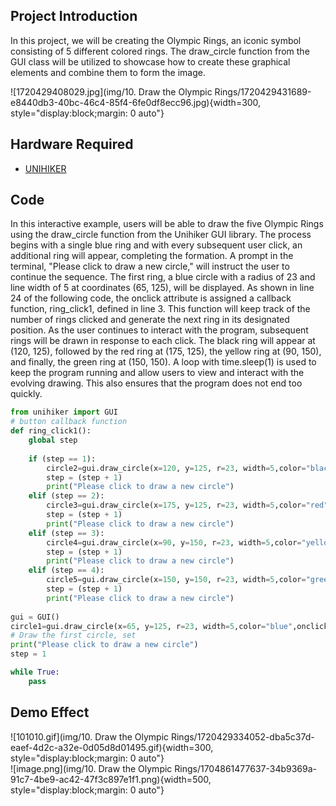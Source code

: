 ## Project Introduction
In this project, we will be creating the Olympic Rings, an iconic symbol consisting of 5 different colored rings. The draw_circle function from the GUI class will be utilized to showcase how to create these graphical elements and combine them to form the image.  
  
![1720429408029.jpg](img/10. Draw the Olympic Rings/1720429431689-e8440db3-40bc-46c4-85f4-6fe0df8ecc96.jpg){width=300, style="display:block;margin: 0 auto"}  

## Hardware Required

- [UNIHIKER](https://www.dfrobot.com/product-2691.html)
## Code 
In this interactive example, users will be able to draw the five Olympic Rings using the draw_circle function from the Unihiker GUI library. The process begins with a single blue ring and with every subsequent user click, an additional ring will appear, completing the formation. A prompt in the terminal, "Please click to draw a new circle," will instruct the user to continue the sequence.
The first ring, a blue circle with a radius of 23 and line width of 5 at coordinates (65, 125), will be displayed. As shown in line 24 of the following code, the onclick attribute is assigned a callback function, ring_click1, defined in line 3. This function will keep track of the number of rings clicked and generate the next ring in its designated position.
As the user continues to interact with the program, subsequent rings will be drawn in response to each click. The black ring will appear at (120, 125), followed by the red ring at (175, 125), the yellow ring at (90, 150), and finally, the green ring at (150, 150).
A loop with time.sleep(1) is used to keep the program running and allow users to view and interact with the evolving drawing. This also ensures that the program does not end too quickly.
```python
from unihiker import GUI
# button callback function
def ring_click1():
    global step
    
    if (step == 1):
        circle2=gui.draw_circle(x=120, y=125, r=23, width=5,color="black",onclick=ring_click1)
        step = (step + 1)
        print("Please click to draw a new circle")
    elif (step == 2):
        circle3=gui.draw_circle(x=175, y=125, r=23, width=5,color="red",onclick=ring_click1)
        step = (step + 1)
        print("Please click to draw a new circle")
    elif (step == 3):
        circle4=gui.draw_circle(x=90, y=150, r=23, width=5,color="yellow",onclick=ring_click1)
        step = (step + 1)
        print("Please click to draw a new circle")
    elif (step == 4):
        circle5=gui.draw_circle(x=150, y=150, r=23, width=5,color="green",onclick=ring_click1)
        step = (step + 1)
        print("Please click to draw a new circle")
        
gui = GUI()
circle1=gui.draw_circle(x=65, y=125, r=23, width=5,color="blue",onclick=ring_click1)
# Draw the first circle, set
print("Please click to draw a new circle")
step = 1

while True:
    pass

```
## Demo Effect
![101010.gif](img/10. Draw the Olympic Rings/1720429334052-dba5c37d-eaef-4d2c-a32e-0d05d8d01495.gif){width=300, style="display:block;margin: 0 auto"}  
![image.png](img/10. Draw the Olympic Rings/1704861477637-34b9369a-91c7-4be9-ac42-47f3c897e1f1.png){width=500, style="display:block;margin: 0 auto"}

